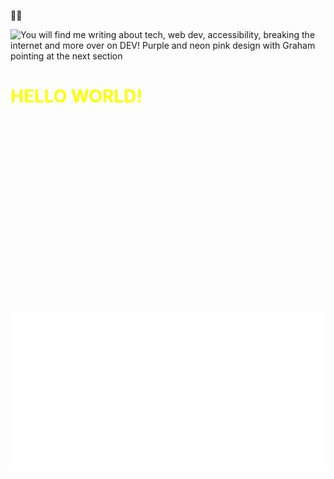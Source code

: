 🏴‍☠️

<picture>
  <source media="(min-width: 769px) and (prefers-color-scheme: light)" srcset="readme/light-tl@2x-100.jpg">

  <source media="(max-width: 768px) and (prefers-color-scheme: light)" srcset="readme/light-tlm@2x-100.jpg">

  <source media="(max-width: 768px) and (prefers-color-scheme: dark)" srcset="readme/dark-tlm@2x-100.jpg">

  <img src="readme/dark-tl@2x-100.jpg" alt="You will find me writing about tech, web dev, accessibility, breaking the internet and more over on DEV! Purple and neon pink design with Graham pointing at the next section" width="50%" title="My writing on DEV">
</picture>


<svg fill="none" viewBox="0 0 400 400" width="400" height="400" xmlns="http://www.w3.org/2000/svg">
    <foreignObject width="100%" height="100%">
        <div xmlns="http://www.w3.org/1999/xhtml">
            <style>h1 {color: red;animation: mymove 2s infinite;}@keyframes mymove {from {color: red;}to {color: yellow;}}</style>
            <h1 style="color:red">HELLO WORLD!</h1>
        </div>
    </foreignObject>
</svg>


<img src="./header.svg" alt="" /> 





<picture>
  <source srcset="page.html">
</picture>

